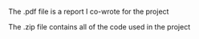 The .pdf file is a report I co-wrote for the project

The .zip file contains all of the code used in the project
